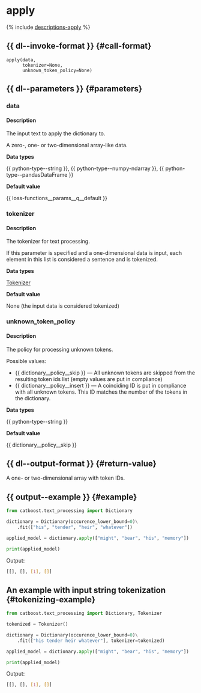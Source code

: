 # apply

{% include [descriptions-apply](../_includes/work_src/reusage-tokenizer/apply.md) %}


## {{ dl--invoke-format }} {#call-format}

```
apply(data,
      tokenizer=None,
      unknown_token_policy=None)
```

## {{ dl--parameters }} {#parameters}

### data

#### Description

The input text to apply the dictionary to.

A zero-, one- or two-dimensional array-like data.

**Data types**

{{ python-type--string }}, {{ python-type--numpy-ndarray }}, {{ python-type--pandasDataFrame }}

**Default value**

{{ loss-functions__params__q__default }}

### tokenizer

#### Description

The tokenizer for text processing.

If this parameter is specified and a one-dimensional data is input, each element in this list is considered a sentence and is tokenized.

**Data types**

[Tokenizer](../concepts/python-reference_tokenizer.md)

**Default value**

None (the input data is considered tokenized)

### unknown_token_policy

#### Description

The policy for processing unknown tokens.

Possible values:
- {{ dictionary__policy__skip }} — All unknown tokens are skipped from the resulting token ids list (empty values are put in compliance)
- {{ dictionary__policy__insert }} — A coinciding ID is put in compliance with all unknown tokens. This ID matches the number of the tokens in the dictionary.

**Data types**

{{ python-type--string }}

**Default value**

{{ dictionary__policy__skip }}

## {{ dl--output-format }} {#return-value}

A one- or two-dimensional array with token IDs.

## {{ output--example }} {#example}

```python
from catboost.text_processing import Dictionary

dictionary = Dictionary(occurence_lower_bound=0)\
    .fit(["his", "tender", "heir", "whatever"])

applied_model = dictionary.apply(["might", "bear", "his", "memory"])

print(applied_model)
```

Output:

```bash
[[], [], [1], []]
```

## An example with input string tokenization {#tokenizing-example}

```python
from catboost.text_processing import Dictionary, Tokenizer

tokenized = Tokenizer()

dictionary = Dictionary(occurence_lower_bound=0)\
    .fit(["his tender heir whatever"], tokenizer=tokenized)

applied_model = dictionary.apply(["might", "bear", "his", "memory"])

print(applied_model)
```

Output:

```bash
[[], [], [1], []]
```
